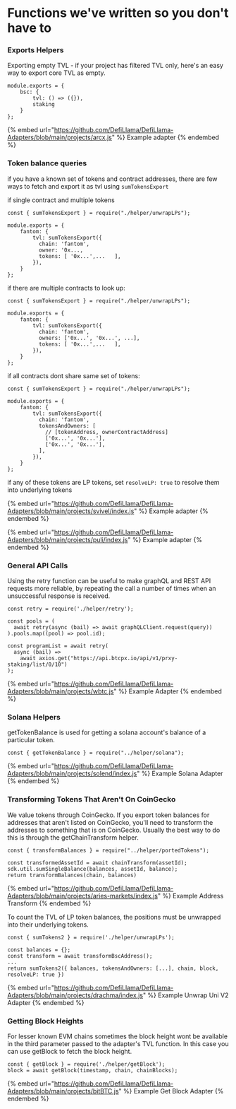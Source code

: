 # Functions we've written so you don't have to

### Exports Helpers

Exporting empty TVL - if your project has filtered TVL only, here's an easy way to export core TVL as empty.

```
module.exports = {
    bsc: {
        tvl: () => ({}),
        staking
    }
};
```

{% embed url="https://github.com/DefiLlama/DefiLlama-Adapters/blob/main/projects/arcx.js" %}
Example adapter
{% endembed %}


### Token balance queries

if you have a known set of tokens and contract addresses, there are few ways to fetch and export it as tvl using `sumTokensExport` 

if single contract and multiple tokens

```
const { sumTokensExport } = require("./helper/unwrapLPs");

module.exports = {
    fantom: {
        tvl: sumTokensExport({ 
          chain: 'fantom', 
          owner: '0x..., 
          tokens: [ '0x...',...   ],
        }),
    }
};
```

if there are multiple contracts to look up:


```
const { sumTokensExport } = require("./helper/unwrapLPs");

module.exports = {
    fantom: {
        tvl: sumTokensExport({ 
          chain: 'fantom', 
          owners: ['0x...', '0x...', ...],
          tokens: [ '0x...',...   ],
        }),
    }
};
```

if all contracts dont share same set of tokens:

```
const { sumTokensExport } = require("./helper/unwrapLPs");

module.exports = {
    fantom: {
        tvl: sumTokensExport({ 
          chain: 'fantom', 
          tokensAndOwners: [
            // [tokenAddress, ownerContractAddress]
            ['0x...', '0x...'],
            ['0x...', '0x...'],
          ],
        }),
    }
};
```

if any of these tokens are LP tokens, set `resolveLP: true` to resolve them into underlying tokens 

{% embed url="https://github.com/DefiLlama/DefiLlama-Adapters/blob/main/projects/svivel/index.js" %}
Example adapter
{% endembed %}

{% embed url="https://github.com/DefiLlama/DefiLlama-Adapters/blob/main/projects/puli/index.js" %}
Example adapter
{% endembed %}

### General API Calls

Using the retry function can be useful to make graphQL and REST API requests more reliable, by repeating the call a number of times when an unsuccessful response is received.

```
const retry = require('./helper/retry');

const pools = (
  await retry(async (bail) => await graphQLClient.request(query))
).pools.map((pool) => pool.id);

const programList = await retry(
  async (bail) =>
    await axios.get("https://api.btcpx.io/api/v1/prxy-staking/list/0/10")
);
```

{% embed url="https://github.com/DefiLlama/DefiLlama-Adapters/blob/main/projects/wbtc.js" %}
Example Adapter
{% endembed %}

### Solana Helpers

getTokenBalance is used for getting a solana account's balance of a particular token.

```
const { getTokenBalance } = require("../helper/solana");
```

{% embed url="https://github.com/DefiLlama/DefiLlama-Adapters/blob/main/projects/solend/index.js" %}
Example Solana Adapter
{% endembed %}

### Transforming Tokens That Aren't On CoinGecko

We value tokens through CoinGecko. If you export token balances for addresses that aren't listed on CoinGecko, you'll need to transform the addresses to something that is on CoinGecko. Usually the best way to do this is through the getChainTransform helper.

```
const { transformBalances } = require("../helper/portedTokens");

const transformedAssetId = await chainTransform(assetId);
sdk.util.sumSingleBalance(balances, assetId, balance);
return transformBalances(chain, balances)
```

{% embed url="https://github.com/DefiLlama/DefiLlama-Adapters/blob/main/projects/aries-markets/index.js" %}
Example Address Transform
{% endembed %}



To count the TVL of LP token balances, the positions must be unwrapped into their underlying tokens.

```
const { sumTokens2 } = require('./helper/unwrapLPs');

const balances = {};
const transform = await transformBscAddress();
...
return sumTokens2({ balances, tokensAndOwners: [...], chain, block, resolveLP: true })
```

{% embed url="https://github.com/DefiLlama/DefiLlama-Adapters/blob/main/projects/drachma/index.js" %}
Example Unwrap Uni V2 Adapter
{% endembed %}

### Getting Block Heights

For lesser known EVM chains sometimes the block height wont be available in the third parameter passed to the adapter's TVL function. In this case you can use getBlock to fetch the block height.

```
const { getBlock } = require('./helper/getBlock');
block = await getBlock(timestamp, chain, chainBlocks);
```

{% embed url="https://github.com/DefiLlama/DefiLlama-Adapters/blob/main/projects/bitBTC.js" %}
Example Get Block Adapter
{% endembed %}

